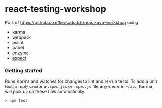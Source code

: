 # react-testing-workshop

Port of https://github.com/kentcdodds/react-ava-workshop using

+ karma
+ webpack
+ eslint
+ babel
+ [enzyme](https://github.com/airbnb/enzyme)
+ [expect](https://github.com/mjackson/expect)

### Getting started

Runs Karma and watches for changes to lint and re-run tests. To add a unit test, simply create a `.spec.jsx` or `.spec.js` file anywhere in `~/app`. Karma will pick up on these files automatically.

    > npm test